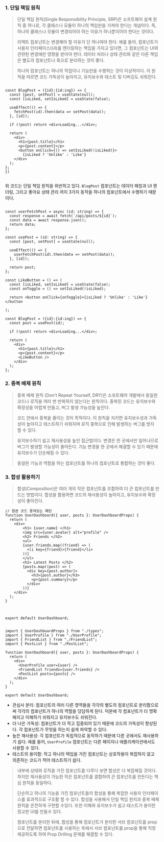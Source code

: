 ### 1. 단일 책임 원칙

  > 단일 책임 원칙(Single Responsibility Principle, SRP)은 소프트웨어 설계 원칙 중 하나로, 각 클래스나 모듈이 하나의 책임만을 가져야 한다는 개념이다. 즉, 하나의 클래스나 모듈이 변경되어야 하는 이유가 하나뿐이어야 한다는 것이다.
  > 
  > 리액트 컴포넌트는 변경해야 할 이유가 단 하나여야 한다. 예를 들어, 컴포넌트가 사용자 인터페이스(UI)를 렌더링하는 책임을 가지고 있다면, 그 컴포넌트는 UI와 관련된 변경에만 영향을 받아야 한다. 데이터 처리나 상태 관리와 같은 다른 책임은 별도의 컴포넌트나 훅으로 분리하는 것이 좋다.
  > 
  > 하나의 컴포넌트는 하나의 작업이나 기능만을 수행하는 것이 이상적이다. 
  > 이 원칙을 따르면 코드 가독성이 높아지고, 유지보수와 테스트 및 디버깅도 쉬워진다.
  
``` tsx

const BlogPost = ({id}:{id:ing}) => {
  const [post, setPost] = useState(null);
  const [isLiked, setIsLiked] = useState(false);
  
  useEffect(() => {
    fetchPost(id).then(data => setPost(data));
  }, [id]);

  if (!post) return <div>Loading...</div>;

  return (
    <div>
      <h1>{post.title}</h1>
      <p>{post.content}</p>
      <button onClick={() => setIsLiked(!isLiked)}>
        {isLiked ? 'Unlike' : 'Like'}
    </div>
  );
};
})
  
```

위 코드는 단일 책임 원칙을 위반하고 있다. `BlogPost` 컴포넌트는 데이터 페칭과 UI 렌더링, 그리고 좋아요 상태 관리 까지 3가지 동작을 하나의 컴포넌트에서 수행하기 때문이다.

```tsx

const userFetchPost = async (id: string) => {
  const response = await fetch(`/api/posts/${id}`);
  const data = await response.json();
  return data;
};

const usePost = (id: string) => {
  const [post, setPost] = useState(null);

  useEffect(() => {
    userFetchPost(id).then(data => setPost(data));
  }, [id]);

  return post;
};

const LikeButton = () => (
  const [isLiked, setIsLiked] = useState(false);
  const onToggle = () => setIsLiked(!isLiked);
  
  return <button onClick={onToggle}>{isLiked ? 'Unlike' : 'Like'}</button

);

const BlogPost = ({id}:{id:ing}) => {
  const post = usePost(id);

  if (!post) return <div>Loading...</div>;

  return (
    <div>
      <h1>{post.title}</h1>
      <p>{post.content}</p>
      <LikeButton />
    </div>
  );
};

```

### 2. 중복 배제 원칙

> 중복 배제 원칙 (Don't Repeat Yourself, DRY)은 소프트웨어 개발에서 동일한 코드나 로직을 여러 번 반복하지 않는다는 원칙이다. 중복된 코드는 유지보수와 확장성을 어렵게 만들고, 버그 발생 가능성을 높인다.
> 
> 코드 안에서 중복을 줄이는 것이 목적이다.
> 이 원칙을 지키면 유지보수성과 가독성이 높아지고 테스트하기 쉬워지며 로직 중복으로 인해 발생하는 버그를 방지 할 수 있다.
> 
> 유지보수하기 쉽고 재사용성을 높인 접근법이다.
> 변경은 한 곳에서만 일어나므로 버그가 발생할 가능성이 줄어든다. 기능 변경을 한 곳에서 해결할 수 있기 때문에 유지보수가 단순해질 수 있다.
> 
> 동일한 기능과 역할을 하는 컴포넌트를 하나의 컴포넌트로 통합하는 것이 좋다.

### 3. 합성 활용하기

> 합성(Composition)은 여러 개의 작은 컴포넌트를 조합하여 더 큰 컴포넌트를 만드는 방법이다. 합성을 활용하면 코드의 재사용성이 높아지고, 유지보수와 확장성이 좋아진다.

``` tsx
// 원본 코드 뭉쳐있는 패턴
function UserDashboard({ user, posts }: UserDashboardProps) {
  return (
    <div>
	    <h1> {user.name} </h1>
	    <img src={user.avatar} alt="profile" />
	    <h2> Friends </h2>
	    <ul>
        {user.friends.map((friend) => (
          <li key={friend}>{friend}</li>
        ))}
        </ul>
        <h2> Latest Posts </h2>
        {posts.map((post) => (
          <div key={post.author}>
            <h3>{post.author}</h3>
            <p>{post.summary}</p>
          </div>
        ))}
    </div>
  );
}


 
export default UserDashboard;

```

```tsx

import { UserDashboardProps } from "./types";
import { UserProfile } from "./UserProfile";
import { FriendList } from "./FriendList";
import { PostList } from "./PostList";

function UserDashboard({ user, posts }: UserDashboardProps) {
  return (
    <div>
      <UserProfile user={user} />
      <FriendList friends={user.friends} />
      <PostList posts={posts} />
    </div>
  );
}

export default UserDashboard;
```

- 관심사 분리: 컴포넌트의 여러 다른 영역들을 각각의 별도의 컴포넌트로 분리함으로써 각각의 컴포넌트가 하나의 역할을 당담하게 된다. 덕분에 각 컴포넌트가 더 명확해지고 이해하기 쉬워지고 유지보수도 쉬워진다.
- 더 나은 가독성: 컴포넌트가 더 작고 집중되어 있기 때문에 코드의 가독성이 향상된다. 각 컴포넌트가 무엇을 하는지 쉽게 파악할 수 있다.
- 높은 재사용성: 각 컴포넌트가 독립적으로 동작하기 때문에 다른 곳에서도 재사용하기 쉽다. 예를 들어, `UserProfile` 컴포넌트는 다른 페이지나 애플리케이션에서도 사용할 수 있다.
- 테스트의 용이함: 작고 하나의 택임을 가진 컴포넌트는 상호작용이 복잡하지 않고 의존하는 코드가 적어 테스트하기 쉽다.

>  내부에 상태와 로직을 가진 컴포넌트를 다루다 보면 합성은 더 복잡해질 것이다.
>  하지만 재사용성이 가능한 작은 컴포넌트를 결합하여 큰 컴포넌트를 만든다는 핵심 원칙을 동일하다.
>  
>  단순하고 하나의 기능을 가진 컴포넌트들의 합성을 통해 복잡한 사용자 인터페이스를 효과적으로 구조활 할 수 있다. 합성을 사용해서 단일 책임 원치과 중복 배제 원칙을 온전하게 구현할 수있다. 또한 이해와 유지보수가 쉽고 테스트가 용이한 정교한 UI를 만들수 있다.

> 컴포넌트를 분리한 뒤에, 합성을 통해 컴포넌트가 분리한 서브 컴포넌트를 prop으로 전달하면 컴포넌트를 사용하는 측에서 서브 컴포넌트를 prop을 통해 직정 제공하도록 하여 Prop Drilling 문제를 해결할 수 있다.

